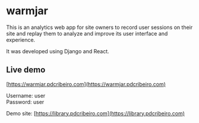 # warmjar

This is an analytics web app for site owners to record user sessions on their site and replay them to analyze and improve its user interface and experience.

It was developed using Django and React.


## Live demo

[https://warmjar.pdcribeiro.com](https://warmjar.pdcribeiro.com)

Username: user<br/>
Password: user

Demo site: [https://library.pdcribeiro.com](https://library.pdcribeiro.com)
